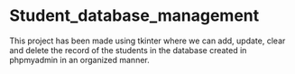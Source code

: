 # Student_database_management
This project has been made using tkinter where we can add, update, clear and delete the record of the students in the database created in phpmyadmin in an organized manner.
